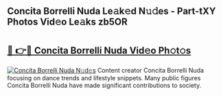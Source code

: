 ## Concita Borrelli Nuda Le𝚊k𝚎d N𝚞𝚍es - Part-tXY Photos Vid𝚎o Le𝚊ks zb5OR

# <h2><a href="http://fbeakv.evod.top/?m=Concita+Borrelli+Nuda">🔗 👉🔴 Concita Borrelli Nuda Vid𝚎o Ph𝚘t𝚘s</a></h2>

[![Concita Borrelli Nuda N𝚞d𝚎s](https://i.imgur.com/8V9OHl7.gif)](http://fbeakv.evod.top/?m=Concita+Borrelli+Nuda)
Content creator Concita Borrelli Nuda focusing on dance trends and lifestyle snippets. Many public figures Concita Borrelli Nuda have made significant contributions to society. 

